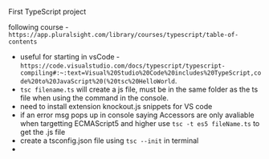First TypeScript project 

following course - `https://app.pluralsight.com/library/courses/typescript/table-of-contents`

- useful for starting in vsCode - `https://code.visualstudio.com/docs/typescript/typescript-compiling#:~:text=Visual%20Studio%20Code%20includes%20TypeScript,code%20to%20JavaScript%20(%20tsc%20HelloWorld`.
- `tsc filename.ts` will create a js file, must be in the same folder as the ts file when using the command in the console. 
- need to install extension knockout.js snippets for VS code
- if an error msg pops up in console saying Accessors are only avaliable when targetting ECMAScript5 and higher use `tsc -t es5 fileName.ts` to get the .js file 
- create a tsconfig.json file using `tsc --init` in terminal
- 